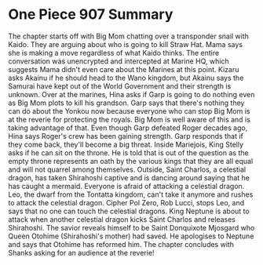 One Piece 907 Summary
=====================

The chapter starts off with Big Mom chatting over a transponder snail with Kaido. They are arguing about who is going to kill Straw Hat. Mama says she is making a move regardless of what Kaido thinks. The entire conversation was unencrypted and intercepted at Marine HQ, which suggests Mama didn't even care about the Marines at this point. Kizaru asks Akainu if he should head to the Wano kingdom, but Akainu says the Samurai have kept out of the World Government and their strength is unknown. Over at the marines, Hina asks if Garp is going to do nothing even as Big Mom plots to kill his grandson. Garp says that there's nothing they can do about the Yonkou now because everyone who can stop Big Mom is at the reverie for protecting the royals. Big Mom is well aware of this and is taking advantage of that. Even though Garp defeated Roger decades ago, Hina says Roger's crew has been gaining strength. Garp responds that if they come back, they'll become a big threat. Inside Mariejois, King Stelly asks if he can sit on the throne. He is told that is out of the question as the empty throne represents an oath by the various kings that they are all equal and will not quarrel among themselves. Outside, Saint Charlos, a celestial dragon, has taken Shirahoshi captive and is dancing around saying that he has caught a mermaid. Everyone is afraid of attacking a celestial dragon. Leo, the dwarf from the Tontatta kingdom, can't take it anymore and rushes to attack the celestial dragon. Cipher Pol Zero, Rob Lucci, stops Leo, and says that no one can touch the celestial dragons. King Neptune is about to attack when another celestial dragon kicks Saint Charlos and releases Shirahoshi. The savior reveals himself to be Saint Donquixote Mjosgard who Queen Otohime (Shirahoshi's mother) had saved. He apologises to Neptune and says that Otohime has reformed him. The chapter concludes with Shanks asking for an audience at the reverie!

